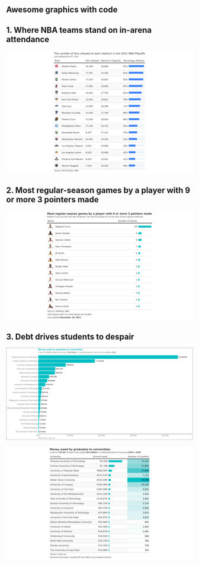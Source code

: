 ## Awesome graphics with code

## 1. Where NBA teams stand on in-arena attendance

![NBA Attendance table](nba-arena-attendance/nba_arena_attendance.png)

## 2. Most regular-season games by a player with 9 or more 3 pointers made

![Three pointer games table](games-with-9-or-more-three-pointers/three_pointers_games.png)

## 3. Debt drives students to despair

![Money  owed by graduates to universities plot](sa-student-debt/student_debt.png) 

![Money  owed by graduates to universities table](sa-student-debt/student_debt_tbl.png)